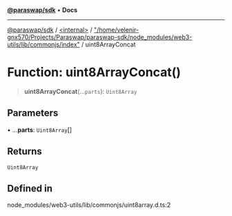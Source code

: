 [**@paraswap/sdk**](../../../../README.md) • **Docs**

***

[@paraswap/sdk](../../../../globals.md) / [\<internal\>](../../../README.md) / ["/home/velenir-gnx570/Projects/Paraswap/paraswap-sdk/node\_modules/web3-utils/lib/commonjs/index"](../README.md) / uint8ArrayConcat

# Function: uint8ArrayConcat()

> **uint8ArrayConcat**(...`parts`): `Uint8Array`

## Parameters

• ...**parts**: `Uint8Array`[]

## Returns

`Uint8Array`

## Defined in

node\_modules/web3-utils/lib/commonjs/uint8array.d.ts:2
